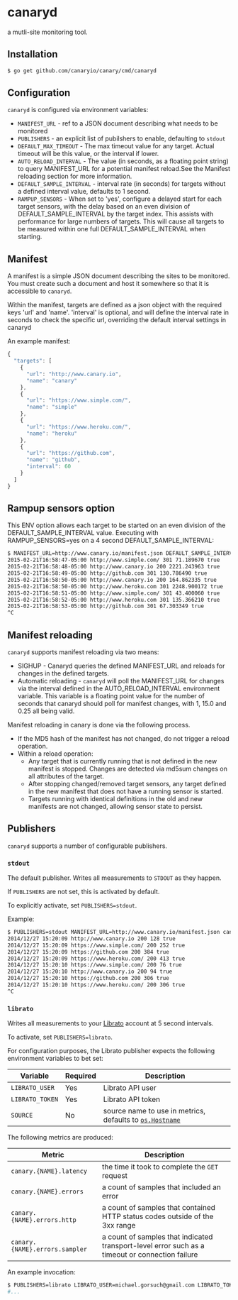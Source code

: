 canaryd
======

a mutli-site monitoring tool.

## Installation

```sh
$ go get github.com/canaryio/canary/cmd/canaryd
```

## Configuration

`canaryd` is configured via environment variables:

* `MANIFEST_URL` - ref to a JSON document describing what needs to be monitored
* `PUBLISHERS` - an explicit list of pubilshers to enable, defaulting to `stdout`
* `DEFAULT_MAX_TIMEOUT` - The max timeout value for any target. Actual timeout will be this value, or the interval if lower.
* `AUTO_RELOAD_INTERVAL` - The value (in seconds, as a floating point string) to query MANIFEST_URL for a potential manifest reload.See the Manifest reloading section for more information.
* `DEFAULT_SAMPLE_INTERVAL` - interval rate (in seconds) for targets without a defined interval value, defaults to 1 second.
* `RAMPUP_SENSORS` - When set to 'yes', configure a delayed start for each target sensors, with the delay based on an even division of DEFAULT_SAMPLE_INTERVAL by the target index. This assists with performance for large numbers of targets. This will cause all targets to be measured within one full DEFAULT_SAMPLE_INTERVAL when starting.

## Manifest

A manifest is a simple JSON document describing the sites to be monitored.  You must create such a document and host it somewhere so that it is accessible to `canaryd`.

Within the manifest, targets are defined as a json object with the required keys 'url' and 'name'. 'interval' is optional, and will define the interval rate in seconds to check the specific url, overriding the default interval settings in canaryd

An example manifest:

```js
{
  "targets": [
    {
      "url": "http://www.canary.io",
      "name": "canary"
    },
    {
      "url": "https://www.simple.com/",
      "name": "simple"
    },
    {
      "url": "https://www.heroku.com/",
      "name": "heroku"
    },
    {
      "url": "https://github.com",
      "name": "github",
      "interval": 60
    }
  ]
}
```

## Rampup sensors option

This ENV option allows each target to be started on an even division of the DEFAULT_SAMPLE_INTERVAL value. Executing with RAMPUP_SENSORS=yes on
a 4 second DEFAULT_SAMPLE_INTERVAL:

```sh
$ MANIFEST_URL=http://www.canary.io/manifest.json DEFAULT_SAMPLE_INTERVAL=4 RAMPUP_SENSORS=yes ./canaryd
2015-02-21T16:58:47-05:00 http://www.simple.com/ 301 71.189670 true
2015-02-21T16:58:48-05:00 http://www.canary.io 200 2221.243963 true
2015-02-21T16:58:49-05:00 http://github.com 301 130.786490 true
2015-02-21T16:58:50-05:00 http://www.canary.io 200 164.862335 true
2015-02-21T16:58:50-05:00 http://www.heroku.com 301 2248.900172 true
2015-02-21T16:58:51-05:00 http://www.simple.com/ 301 43.400060 true
2015-02-21T16:58:52-05:00 http://www.heroku.com 301 135.366210 true
2015-02-21T16:58:53-05:00 http://github.com 301 67.303349 true
^C
```

## Manifest reloading

`canaryd` supports manifest reloading via two means:

- SIGHUP - Canaryd queries the defined MANIFEST_URL and reloads for changes in the defined targets.
- Automatic reloading - `canaryd` will poll the MANIFEST_URL for changes via the interval defined in the AUTO_RELOAD_INTERVAL environment variable. This variable is a floating point value for the number of seconds that canaryd should poll for manifest changes, with 1, 15.0 and 0.25 all being valid. 

Manifest reloading in canary is done via the following process.
- If the MD5 hash of the manifest has not changed, do not trigger a reload operation.
- Within a reload operation:
    - Any target that is currently running that is not defined in the new manifest is stopped. Changes are detected via md5sum changes on all attributes of the target.
    - After stopping changed/removed target sensors, any target defined in the new manifest that does not have a running sensor is started.
    - Targets running with identical definitions in the old and new manifests are not changed, allowing sensor state to persist.

## Publishers

`canaryd` supports a number of configurable publishers.

### `stdout`

The default publisher.  Writes all measurements to `STDOUT` as they happen.

If `PUBLISHERS` are not set, this is activated by default.

To explicitly activate, set `PUBLISHERS=stdout`.

Example:

```sh
$ PUBLISHERS=stdout MANIFEST_URL=http://www.canary.io/manifest.json canaryd
2014/12/27 15:20:09 http://www.canary.io 200 128 true
2014/12/27 15:20:09 https://www.simple.com/ 200 252 true
2014/12/27 15:20:09 https://github.com 200 384 true
2014/12/27 15:20:09 https://www.heroku.com/ 200 413 true
2014/12/27 15:20:10 https://www.simple.com/ 200 76 true
2014/12/27 15:20:10 http://www.canary.io 200 94 true
2014/12/27 15:20:10 https://github.com 200 306 true
2014/12/27 15:20:10 https://www.heroku.com/ 200 306 true
^C
```

### `librato`

Writes all measurements to your [Librato](https://www.librato.com/) account at 5 second intervals.

To activate, set `PUBLISHERS=librato`.

For configuration purposes, the Librato publisher expects the following environment variables to bet set:

| Variable | Required | Description |
| -------- | -------- | ----------- |
| `LIBRATO_USER` | Yes | Librato API user |
| `LIBRATO_TOKEN` | Yes | Librato API token |
| `SOURCE` | No | source name to use in metrics, defaults to [`os.Hostname`](http://golang.org/pkg/os/#Hostname) |

The following metrics are produced:

| Metric | Description |
| ------ | ----------- |
| `canary.{NAME}.latency` | the time it took to complete the `GET` request |
| `canary.{NAME}.errors` | a count of samples that included an error |
| `canary.{NAME}.errors.http` | a count of samples that contained HTTP status codes outside of the 3xx range |
| `canary.{NAME}.errors.sampler` | a count of samples that indicated transport-level error such as a timeout or connection failure |

An example invocation:

```sh
$ PUBLISHERS=librato LIBRATO_USER=michael.gorsuch@gmail.com LIBRATO_TOKEN=REDACTED MANIFEST_URL=http://www.canary.io/manifest.json canaryd
#...
```